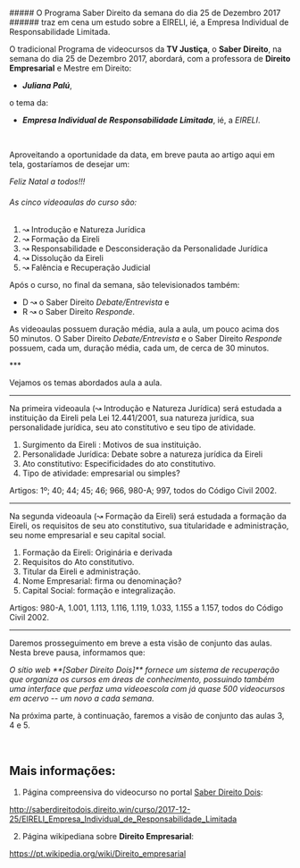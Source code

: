 <br>
##### O Programa Saber Direito da semana do dia 25 de Dezembro 2017
###### traz em cena um estudo sobre a EIRELI, ié, a Empresa Individual de Responsabilidade Limitada.
<br>

O tradicional Programa de videocursos da **TV Justiça**, o **Saber Direito**, na semana do dia 25 de Dezembro 2017, abordará, com a professora de **Direito Empresarial** e Mestre em Direito:

- _**Juliana Palú**_, 

o tema da:

- _**Empresa Individual de Responsabilidade Limitada**_, ié, a _EIRELI_.

<br>

Aproveitando a oportunidade da data, em breve pauta ao artigo aqui em tela, gostaríamos de desejar um:

<cite>
Feliz Natal a todos!!!
</cite>


###### As cinco videoaulas do curso são:

1. ↝ Introdução e Natureza Jurídica
2. ↝ Formação da Eireli
3. ↝ Responsabilidade e Desconsideração da Personalidade Jurídica
4. ↝ Dissolução da Eireli
5. ↝ Falência e Recuperação Judicial


Após o curso, no final da semana, são televisionados também:
- D ↝ o Saber Direito *Debate/Entrevista* e 
- R ↝ o Saber Direito *Responde*.

As videoaulas possuem duração média, aula a aula, um pouco acima dos 50 minutos.
O Saber Direito *Debate/Entrevista* e o Saber Direito *Responde* possuem, cada um, duração média, cada um, de cerca de 30 minutos.

\*\*\*

Vejamos os temas abordados aula a aula.

<hr>
Na primeira videoaula (↝ Introdução e Natureza Jurídica) será estudada a instituição da Eireli pela Lei 12.441/2001, sua natureza jurídica, sua personalidade jurídica, seu ato constitutivo e seu tipo de atividade.

1. Surgimento da Eireli : Motivos de sua instituição.
2. Personalidade Jurídica: Debate sobre a natureza jurídica da Eireli 
3. Ato constitutivo: Especificidades do ato constitutivo.
4. Tipo de atividade: empresarial ou simples?

Artigos:  1º; 40; 44; 45; 46; 966, 980-A; 997, todos do Código Civil 2002.

<hr>

Na segunda videoaula (↝ Formação da Eireli) será estudada a formação da Eireli, os requisitos de seu ato constitutivo, sua titularidade e administração, seu  nome empresarial e seu capital social.

1. Formação da Eireli: Originária e derivada
2. Requisitos do Ato constitutivo.
3. Titular da Eireli e administração.
4. Nome Empresarial: firma ou denominação?
5. Capital Social: formação e integralização.

Artigos: 980-A, 1.001, 1.113, 1.116, 1.119, 1.033, 1.155 a 1.157, todos do Código Civil 2002.

<hr>

Daremos prosseguimento em breve a esta visão de conjunto das aulas. Nesta breve pausa, informamos que:

<cite>
O sítio web **[Saber Direito Dois]** fornece um sistema de recuperação que organiza os cursos em áreas de conhecimento, possuindo também uma interface que perfaz uma videoescola com já quase 500 videocursos em acervo -- um novo a cada semana.
</cite>


Na próxima parte, à continuação, faremos a visão de conjunto das aulas 3, 4 e 5.

<br>

Mais informações:
-----------------

1) Página compreensiva do videocurso no portal [Saber Direito Dois]:

http://saberdireitodois.direito.win/curso/2017-12-25/EIRELI_Empresa_Individual_de_Responsabilidade_Limitada

[Saber Direito Dois]: http://saberdireitodois.direito.win

2) Página wikipediana sobre **Direito Empresarial**:

https://pt.wikipedia.org/wiki/Direito_empresarial

